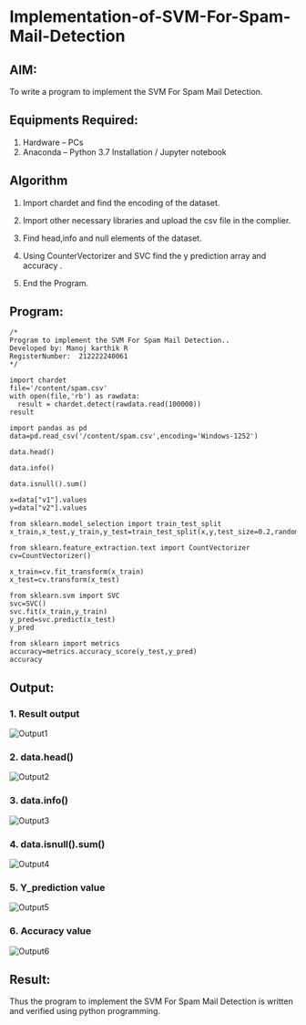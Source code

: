 # Implementation-of-SVM-For-Spam-Mail-Detection

## AIM:
To write a program to implement the SVM For Spam Mail Detection.

## Equipments Required:
1. Hardware – PCs
2. Anaconda – Python 3.7 Installation / Jupyter notebook

## Algorithm
1. Import chardet and find the encoding of the dataset.

2. Import other necessary libraries and upload the csv file in the complier.
 
3. Find head,info and null elements of the dataset.

4. Using CounterVectorizer and SVC find the y prediction array and accuracy .

5. End the Program.

## Program:
```
/*
Program to implement the SVM For Spam Mail Detection..
Developed by: Manoj karthik R
RegisterNumber:  212222240061
*/

import chardet
file='/content/spam.csv'
with open(file,'rb') as rawdata:
  result = chardet.detect(rawdata.read(100000))
result

import pandas as pd
data=pd.read_csv('/content/spam.csv',encoding='Windows-1252')

data.head()

data.info()

data.isnull().sum()

x=data["v1"].values
y=data["v2"].values

from sklearn.model_selection import train_test_split
x_train,x_test,y_train,y_test=train_test_split(x,y,test_size=0.2,random_state=0)

from sklearn.feature_extraction.text import CountVectorizer
cv=CountVectorizer()

x_train=cv.fit_transform(x_train)
x_test=cv.transform(x_test)

from sklearn.svm import SVC
svc=SVC()
svc.fit(x_train,y_train)
y_pred=svc.predict(x_test)
y_pred

from sklearn import metrics
accuracy=metrics.accuracy_score(y_test,y_pred)
accuracy

```

## Output:
### 1. Result output
![Output1](https://github.com/SanthoshUthiraKumar/Implementation-of-SVM-For-Spam-Mail-Detection/assets/119477975/ad56ee08-df9a-4e50-a089-97fb2747afe8)

### 2. data.head()
![Output2](https://github.com/SanthoshUthiraKumar/Implementation-of-SVM-For-Spam-Mail-Detection/assets/119477975/2ae7ea90-b009-4208-80a7-443a885c520f)

### 3. data.info()
![Output3](https://github.com/SanthoshUthiraKumar/Implementation-of-SVM-For-Spam-Mail-Detection/assets/119477975/47f320d3-a20f-4f85-a167-2335fd937f61)

### 4. data.isnull().sum()
![Output4](https://github.com/SanthoshUthiraKumar/Implementation-of-SVM-For-Spam-Mail-Detection/assets/119477975/2ee7a51c-4a40-48ad-88fa-14e831975eb5)

### 5. Y_prediction value
![Output5](https://github.com/SanthoshUthiraKumar/Implementation-of-SVM-For-Spam-Mail-Detection/assets/119477975/c03cca1c-46d5-43b8-b3c3-a3d45ca67237)

### 6. Accuracy value
![Output6](https://github.com/SanthoshUthiraKumar/Implementation-of-SVM-For-Spam-Mail-Detection/assets/119477975/2c68fcb0-0ed3-4d2c-8e49-97932204b1a1)


## Result:
Thus the program to implement the SVM For Spam Mail Detection is written and verified using python programming.
